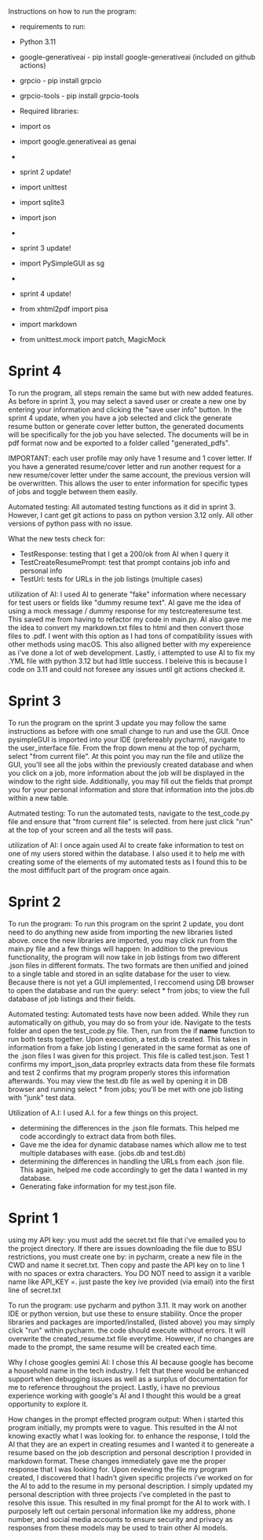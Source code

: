 Instructions on how to run the program:
- requirements to run:
- Python 3.11
- google-generativeai - pip install google-generativeai (included on github actions)
- grpcio - pip install grpcio
- grpcio-tools - pip install grpcio-tools

- Required libraries:
- import os
- import google.generativeai as genai
- 
- sprint 2 update!
- import unittest
- import sqlite3
- import json
-
- sprint 3 update!
- import PySimpleGUI as sg
-
- sprint 4 update!
- from xhtml2pdf import pisa
- import markdown
- from unittest.mock import patch, MagicMock

# Sprint 4
To run the program, all steps remain the same but with new added features. As before in sprint 3, you may select a saved user or create a new one by entering 
your information and clicking the "save user info" button. In the sprint 4 update, when you have a job selected and click the generate resume button or generate cover
letter button, the generated documents will be specifically for the job you have selected. The documents will be in pdf format now and be exported to a folder 
called "generated_pdfs". 

IMPORTANT: each user profile may only have 1 resume and 1 cover letter. If you have a generated resume/cover letter and run another request for a new resume/cover letter 
under the same account, the previous version will be overwritten. This allows the user to enter information for specific types of jobs and toggle between them easily. 

Automated testing:
All automated testing functions as it did in sprint 3. However, I cant get git actions to pass on python version 3.12 only. All other versions of python pass with no issue. 

What the new tests check for:
- TestResponse: testing that I get a 200/ok from AI when I query it
- TestCreateResumePrompt: test that prompt contains job info and personal info
- TestUrl: tests for URLs in the job listings (multiple cases) 

utilization of AI:
I used AI to generate "fake" information where necessary for test users or fields like "dummy resume text". 
AI gave me the idea of using a mock message / dummy response for my testcreateresume test. This saved me from
having to refactor my code in main.py. 
AI also gave me the idea to convert my markdown.txt files to html and then convert those files to .pdf. I went with
this option as I had tons of compatibility issues with other methods using macOS. This also alligned better with my
expereience as i've done a lot of web development. 
Lastly, i attempted to use AI to fix my .YML file with python 3.12 but had little success. I beleive this is because
I code on 3.11 and could not foresee any issues until git actions checked it.

# Sprint 3
To run the program on the sprint 3 update you may follow the same instructions as before with one small change to 
run and use the GUI. Once pysimpleGUI is imported into your IDE (prefereably pycharm), navigate to the 
user_interface file. From the frop down menu at the top of pycharm, select "from current file". At this point
you may run the file and utilize the GUI, you'll see all the jobs within the previously created database
and when you click on a job, more information about the job will be displayed in the window to the right side. 
Additionally, you may fill out the fields that prompt you for your personal information and store that information
into the jobs.db within a new table.

Autmated testing:
To run the automated tests, navigate to the test_code.py file and ensure that "from current file" is selected. from here just click "run" at the top of your screen and all the tests will pass. 

utilization of AI: 
I once again used AI to create fake information to test on one of my users stored within the database. I also used it to help me with creating some of the elements of my automated tests as I found this to be the most diffifuclt part of the program once again.  

# Sprint 2

To run the program:
To run this program on the sprint 2 update, you dont need to do anything new aside from importing the new libraries listed above.
once the new libraries are imported, you may click run from the main.py file and a few things will happen:
In addition to the previous functionality, the program will now take in job listings from two different .json files in different formats.
The two formats are then unified and joined to a single table and stored in an sqlite database for the user to view. 
Because there is not yet a GUI implemented, I reccomend using DB browser to open the database and run the query:
select * from jobs; to view the full database of job listings and their fields.

Automated testing:
Automated tests have now been added. While they run automatically on github, you may do so from your ide.
Navigate to the tests folder and open the test_code.py file. Then, run from the if __name__ function to
run both tests together. Upon execution, a test.db is created. This takes in information from a fake
job listing I generated in the same format as one of the .json files I was given for this project. 
This file is called test.json. Test 1 confirms my import_json_data proprley extracts data from these
file formats and test 2 confirms that my program properly stores this information afterwards. 
You may view the test.db file as well by opening it in DB browser and running select * from jobs;
you'll be met with one job listing with "junk" test data. 

Utilization of A.I:
I used A.I. for a few things on this project.
- determining the differences in the .json file formats. This helped me code accordingly to extract data from both files.
- Gave me the idea for dynamic database names which allow me to test multiple databases with ease. (jobs.db and test.db)
- determining the differences in handling the URLs from each .json file. This again, helped me code accordingly to get the data I wanted in my database.
- Generating fake information for my test.json file. 


# Sprint 1 
using my API key:
you must add the secret.txt file that i've emailed you to the project directory.
If there are issues downloading the file due to BSU restrictions, you must create one by: 
in pycharm, create a new file in the CWD and name it secret.txt. Then copy and paste the API key on to
line 1 with no spaces or extra characters. You DO NOT need to assign it a varible name like API_KEY =. 
just paste the key ive provided (via email) into the first line of secret.txt

To run the program: 
use pycharm and python 3.11. It may work on another IDE or python version, but use these to ensure stability.
Once the proper libraries and packages are imported/installed, (listed above) you may simply click "run" within pycharm. 
the code should execute without errors. It will overwrite the created_resume.txt file everytime. However, if no
changes are made to the prompt, the same resume will be created each time. 

Why I chose googles gemini AI:
I chose this AI because google has become a household name in the tech industry. I felt that there would be enhanced support
when debugging issues as well as a surplus of documentation for me to reference throughout the project. Lastly, i have no previous
experience working with google's AI and I thought this would be a great opportunity to explore it.

How changes in the prompt effected program output:
When i started this program initially, my prompts were to vague. This resulted in the AI not knowing exactly what I was looking for.
to enhance the response, I told the AI that they are an expert in creating resumes and I wanted it to genereate a resume based on the
job description and personal description I provided in markdown format. These changes immediately gave me the proper response that I 
was looking for. Upon reviewing the file my program created, I discovered that I hadn't given specific projects i've worked on 
for the AI to add to the resume in my personal description. I simply updated my personal description with three projects i've completed
in the past to resolve this issue. This resulted in my final prompt for the AI to work with. I purposely left out certain personal
information like my address, phone number, and social media accounts to ensure security and privacy as responses from these models may 
be used to train other AI models. 
